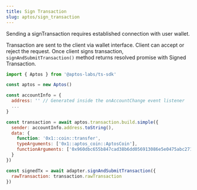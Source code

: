 ```yaml
---
title: Sign Transaction
slug: aptos/sign_transaction
---
```


Sending a signTransaction requires established connection with user wallet.

Transaction are sent to the client via wallet interface. Client can accept or reject the request. Once client signs transaction, `signAndSubmitTransaction()` method returns resolved promise with Signed Transaction.

```js
import { Aptos } from '@aptos-labs/ts-sdk'

const aptos = new Aptos()

const accountInfo = {
  address: '' // Generated inside the onAccountChange event listener
  ...
}

const transaction = await aptos.transaction.build.simple({
  sender: accountInfo.address.toString(),
  data: {
    function: '0x1::coin::transfer',
    typeArguments: ['0x1::aptos_coin::AptosCoin'],
    functionArguments: ['0x960dbc655b847cad38b6dd056913086e5e0475abc27152b81570fd302cb10c38', 100]
  }
})

const signedTx = await adapter.signAndSubmitTransaction({
  rawTransaction: transaction.rawTransaction
})
```
